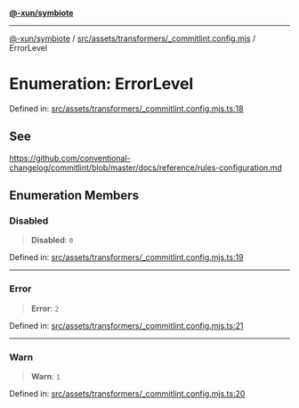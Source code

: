 [**@-xun/symbiote**](../../../../../README.md)

***

[@-xun/symbiote](../../../../../README.md) / [src/assets/transformers/\_commitlint.config.mjs](../README.md) / ErrorLevel

# Enumeration: ErrorLevel

Defined in: [src/assets/transformers/\_commitlint.config.mjs.ts:18](https://github.com/Xunnamius/symbiote/blob/dddfc44396c55ebfc704f8d576edac2868fe28cc/src/assets/transformers/_commitlint.config.mjs.ts#L18)

## See

https://github.com/conventional-changelog/commitlint/blob/master/docs/reference/rules-configuration.md

## Enumeration Members

### Disabled

> **Disabled**: `0`

Defined in: [src/assets/transformers/\_commitlint.config.mjs.ts:19](https://github.com/Xunnamius/symbiote/blob/dddfc44396c55ebfc704f8d576edac2868fe28cc/src/assets/transformers/_commitlint.config.mjs.ts#L19)

***

### Error

> **Error**: `2`

Defined in: [src/assets/transformers/\_commitlint.config.mjs.ts:21](https://github.com/Xunnamius/symbiote/blob/dddfc44396c55ebfc704f8d576edac2868fe28cc/src/assets/transformers/_commitlint.config.mjs.ts#L21)

***

### Warn

> **Warn**: `1`

Defined in: [src/assets/transformers/\_commitlint.config.mjs.ts:20](https://github.com/Xunnamius/symbiote/blob/dddfc44396c55ebfc704f8d576edac2868fe28cc/src/assets/transformers/_commitlint.config.mjs.ts#L20)
